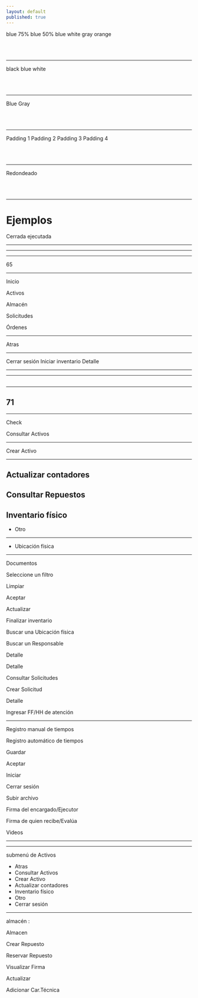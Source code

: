 ```yaml
---
layout: default
published: true
---
```


<!-- ⚡⚡ COMENTAR ANTES DE PUBLICAR ⚡⚡ -->
<head><script src="//code.iconify.design/1/1.0.6/iconify.min.js"></script></head>

<!-- button colors: bg-[color]  -->

<a class="btn cl-white bg-blue">blue</a>
<a class="btn cl-white bg-blue-75">75% blue</a>
<a class="btn cl-white bg-blue-50">50% blue</a>
<a class="btn cl-blue bg-white">white</a>
<a class="btn cl-blue bg-gray">gray</a>
<a class="btn cl-white bg-orange">orange</a>

<br><br>
<hr>

<!-- button text: cl-[color] -->
<a class="btn cl-black bg-white">black</a>
<a class="btn cl-blue bg-white">blue</a>
<a class="btn cl-white bg-blue">white</a>

<br><br>
<hr>

<!-- button borders: bd-[color] -->

<a class="btn cl-black bg-white bd-blue">Blue</a>
<a class="btn cl-black bg-white bd-gray">Gray</a>

<br><br>
<hr>

<!-- buttons paddings: px-[1-4] -->

<a class="btn cl-black bg-white bd-gray px-1">Padding 1</a>
<a class="btn cl-black bg-white bd-gray px-2">Padding 2</a>
<a class="btn cl-black bg-white bd-gray px-3">Padding 3</a>
<a class="btn cl-black bg-white bd-gray px-4">Padding 4</a>

<br><br>
<hr>

<!-- rounded buttons: btn-rounded -->

<a class="btn cl-black bg-white bd-gray px-4 btn-rounded">Redondeado</a>


<br><br>
<hr>

<!-- examples -->

<h1>Ejemplos</h1>

<!-- cerrada ejecutada -->
<a class="btn cl-white bg-blue btn-rounded"><span class="mdi mdi-circle cl-white pr-1"></span><span class="pr-1">Cerrada ejecutada</span></a>

<hr>

<!-- menu open -->
<a class="btn cl-white bg-blue"><span class="mdi mdi-menu cl-white fs-2"></span></a>

<hr>

<!-- upload -->
<a class="btn cl-white bg-blue fs-2"><span class="iconify btn-icon cl-white" data-icon="mdi-download"></span><span class="dot bg-af-green"></span></a>

<!-- download -->
<a class="btn cl-white bg-blue fs-2"><span class="iconify btn-icon cl-white" data-icon="mdi-upload"></span><span class="dot bg-af-red"></span></a>


<hr>

<!-- 65 -->
<a class="btn cl-white bg-orange px-5">65</a>

<hr>

<!-- home -->
<a class="btn cl-black bg-white pl-2 pr-3 bd-gray"><span class="iconify cl-black fs-2 pr-1" data-icon="mdi-home-outline"></span> Inicio</a>

<!-- activos -->
<a class="btn cl-black bg-white pl-2 pr-3 bd-gray"><span class="iconify cl-black fs-2 pr-1" data-icon="mdi-home-city-outline"></span> Activos</a>

<!-- almacen -->
<a class="btn cl-black bg-white pl-2 pr-3 bd-gray"><span class="iconify cl-black fs-2 pr-1" data-icon="mdi-warehouse"></span> Almacén</a>

<!-- solicitudes -->
<a class="btn cl-black bg-white pl-2 pr-3 bd-gray"><span class="iconify cl-black fs-2 pr-1" data-icon="mdi-card-text-outline"></span> Solicitudes</a>

<!-- órdenes -->
<a class="btn cl-black bg-white pl-2 pr-3 bd-gray"><span class="iconify cl-black fs-2 pr-1" data-icon="mdi-text-box-outline"></span> Órdenes</a>


<hr>

<a class="btn cl-black bg-white pl-6 pr-6 bd-gray"><span class="iconify cl-black fs-2 pr-" data-icon="mdi-arrow-left-thick"></span> Atras</a>

<hr>

<a class="btn cl-white bg-blue px-3"> Cerrar sesión</a>
<a class="btn cl-white bg-blue px-3"> Iniciar inventario</a>
<a class="btn cl-black bg-blue-25 bd-blue px-4"> Detalle</a>

<hr>

<a class="fab cl-white bg-blue box-shadow"><span class="iconify cl-white fs-2" data-icon="mdi-filter-variant"></span></a>


----
<a class="fab cl-white bg-blue box-shadow"><span class="iconify cl-white fs-2" data-icon="mdi-update"></span></a>
---

<a class="fab cl-white bg-blue box-shadow"><span class="iconify cl-white fs-2" data-icon="mdi-wechat"></span></a>
----


<a class="fab cl-white bg-blue box-shadow"><span class="iconify cl-white fs-2" data-icon="mdi-paperclip"></span></a>
----------

<a class="fab cl-white bg-blue box-shadow"><span class="iconify cl-white fs-2" data-icon="mdi-account-multiple-outline"></span></a>
----------------
<a class="fab cl-white bg-blue box-shadow"><span class="iconify cl-white fs-2" data-icon="mdi-check-circle"></span></a>
---------------------

<a class="fab cl-white bg-blue box-shadow"><span class="iconify cl-white fs-2" data-icon="mdi-format-list-checks"></span></a>

-------------------------------------
<a class="fab cl-white bg-blue box-shadow"><span class="iconify cl-white fs-2" data-icon="mdi-close"></span></a>
-------------------------------

<a class="btn cl-black bg-white px-5">71</a>
-------------------------------------

<a class="fab cl-white box-shadow"><span class="iconify icon cl-red bg-white" data-icon="mdi-delete-outline"></span></a>

<span class="mdi mdi-plus-circle icon bg-gray cl-blue "></span>

<hr>

<a class="btn bg-gray cl-blue"><span class="mdi mdi-plus-circle"></span></a>


<a class="btn cl-black "><span class="mdi mdi-checkbox-blank-outline"> Check </span></a>

<a class="fab cl-white bg-blue box-shadow"><span class="iconify icon cl-white bg-blue" data-icon="mdi-dots-vertical"></span></a>

<a class="btn cl-black bg-white bd-gray px-4"><span class="iconify cl-black" data-icon="mdi-magnify"></span> Consultar Activos</a> 

----------
<a class="btn cl-black bg-white bd-gray px-4"><span class="iconify cl-black" data-icon="mdi-file-plus-outline"></span> Crear Activo </a>


-------

<a class="btn cl-black bg-white bd-gray px-4"><span class="iconify cl-black" data-icon="mdi-clock-outline"></span> Actualizar contadores </a>
-------------------------



<a class="btn cl-black bg-white bd-gray px-4"><span class="iconify cl-black" data-icon="mdi-magnify"></span> Consultar Repuestos</a> 
---------------

<a class="btn cl-black bg-white bd-gray px-4"><span class="iconify cl-black" data-icon="mdi-format-list-bulleted-square"></span> Inventario físico </a>
------

- <a class="btn cl-black bg-white bd-gray px-6"><span class="iconify cl-black" data-icon="mdi-text-search"></span> Otro </a>
---

- <a class="btn cl-black bg-white bd-gray px-6"><span class="iconify cl-black" data-icon="mdi-map-marker-outline"></span> Ubicación física </a>

-------
<a class="btn cl-black bg-white bd-gray px-4"><span class="iconify cl-black" data-icon="mdi-file-outline"></span> Documentos</a>


<a class="fab cl-white bg-blue box-shadow"><span class="iconify icon cl-black bg-white" data-icon="mdi-download"></span></a>

<a class="btn cl-black bg-white bd-gray px-5"> Seleccione un filtro </a>


<a class="btn cl-white bg-blue px-3"> Limpiar</a>

<a class="btn cl-white bg-blue px-3"> Aceptar</a>






<a class="btn cl-black bg-blue-25 bd-blue px-6">Actualizar</a>

<a class="btn cl-white bg-red 25 px-6">Finalizar inventario</a>





<a class="btn cl-black bg-white bd-yellow btn-rounded"><span class="mdi mdi-magnify pr-3"></span><span class="pr-4">Buscar una Ubicación física</span></a>

<a class="btn cl-black bg-white bd-yellow btn-rounded"><span class="mdi mdi-magnify pr-3"></span><span class="pr-4">Buscar un Responsable </span></a>



<a class="btn bg-peach bd-peach px-6">Detalle</a>

<a class="btn bg-mint bd-mint px-6">Detalle</a>

<a class="btn cl-black bg-white bd-gray px-4"><span class="iconify cl-black" data-icon="mdi-magnify"></span> Consultar Solicitudes</a> 

<a class="btn cl-black bg-white bd-gray px-4"><span class="iconify cl-black" data-icon="mdi-file-document-plus-outline"></span> Crear Solicitud </a>

<a class="btn cl-black bg-white bd-yellow px-6"> Detalle</a>


<a class="btn cl-white bg-green px-6">Ingresar FF/HH de atención </a>





<hr>
<a class="btn cl-black bg-white pl-2 pr-3 bd-gray"><span class="mdi mdi-circle cl-gray pr-1"></span> Registro manual de tiempos</a>

 
<a class="btn cl-black bg-white pl-2 pr-3 bd-gray"><span class="mdi mdi-circle cl-gray pr-1"></span> Registro automático de tiempos</a>


<a class="btn cl-white bg-blue px-6"> Guardar</a>

<a class="btn cl-white bg-blue px-6"> Aceptar</a>

<a class="btn cl-white bg-green px-6"> Iniciar</a>

<a class="btn cl-white bg-blue px-6"> Cerrar sesión </a>


<a class="fab cl-white bg-blue box-shadow"><span class="iconify cl-white fs-2" data-icon="mdi-paperclip"></span></a>

<a class="btn cl-white bg-blue px-6"> Subir archivo </a>


<a class="btn cl-black bg-white bd-gray px-4"><span class="iconify cl-black" data-icon="mdi-file-outline"></span> Firma del encargado/Ejecutor</a> 


<a class="btn cl-black bg-white bd-gray px-4"><span class="iconify cl-black" data-icon="mdi-file-outline"></span> Firma de quien recibe/Evalúa</a>

<a class="btn cl-black bg-white bd-gray px-4"><span class="iconify cl-black" data-icon="mdi-video-outline"></span> Videos</a>

-------------

<a class="fab cl-white bg-blue box-shadow"><span class="iconify cl-white fs-2" data-icon="mdi-file-edit-outline"></span></a>




<a class="fab cl-white bg-blue box-shadow"><span class="iconify cl-white fs-2" data-icon="mdi-account-plus-outline"></span></a>

<a class="fab cl-white bg-blue box-shadow"><span class="iconify cl-white fs-2" data-icon="mdi-square-edit-outline"></span></a>

<a class="fab cl-white bg-blue box-shadow"><span class="iconify cl-white fs-2" data-icon="mdi-scan-helper"></span></a> 



--------------
submenú de Activos

- <a class="btn cl-black bg-white pl-6 pr-6 bd-gray"><span class="iconify cl-black fs-2 pr-" data-icon="mdi-arrow-left-thick"></span> Atras</a>
-  <a class="btn cl-black bg-white bd-gray px-4"><span class="iconify cl-black" data-icon="mdi-magnify"></span> Consultar Activos</a>
- <a class="btn cl-black bg-white bd-gray px-4"><span class="iconify cl-black" data-icon="mdi-file-plus-outline"></span> Crear Activo </a>
- <a class="btn cl-black bg-white bd-gray px-4"><span class="iconify cl-black" data-icon="mdi-clock-outline"></span> Actualizar contadores </a>
- <a class="btn cl-black bg-white bd-gray px-4"><span class="iconify cl-black" data-icon="mdi-format-list-bulleted-square"></span> Inventario físico </a> 
-  <a class="btn cl-black bg-white bd-gray px-4"><span class="iconify cl-black" data-icon="mdi-text-search"></span> Otro</a> 
- <a class="btn cl-white bg-blue px-6"> Cerrar sesión </a>

-------------------------------------


almacén :

<a class="btn cl-black bg-white bd-gray px-4"><span class="iconify cl-black" data-icon="mdi-warehouse"></span> Almacen </a>

<a class="btn cl-black bg-white bd-gray px-6"><span class="iconify cl-black" data-icon="mdi-file-plus-outline"></span> Crear Repuesto </a> 


<a class="btn cl-black bg-white bd-gray px-6"><span class="iconify cl-black" data-icon="mdi-calendar-multiple-check"></span> Reservar Repuesto   </a>


<a class="btn cl-w black bd-blue bg-white px-6"> Visualizar Firma </a>

<a class="btn bg-gray cl-blue"><span class="mdi mdi-plus-circle white"></span></a>



<a class="btn blue">Actualizar <span class="mdi mdi-pencil"></span></a>

<a class="btn cl-blue bg-gray px-6"> Adicionar Car.Técnica </a>